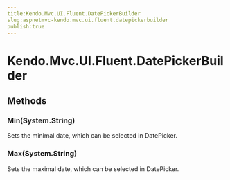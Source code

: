 ```yaml
---
title:Kendo.Mvc.UI.Fluent.DatePickerBuilder
slug:aspnetmvc-kendo.mvc.ui.fluent.datepickerbuilder
publish:true
---
```


# Kendo.Mvc.UI.Fluent.DatePickerBuilder

## Methods

### Min(System.String)
Sets the minimal date, which can be selected in DatePicker.

### Max(System.String)
Sets the maximal date, which can be selected in DatePicker.
